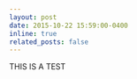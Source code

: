 ```yaml
---
layout: post
date: 2015-10-22 15:59:00-0400
inline: true
related_posts: false
---
```


THIS IS A TEST
